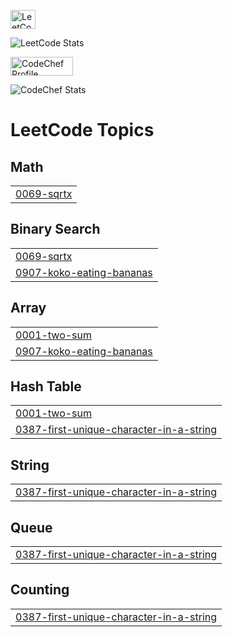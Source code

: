 <p align="left">
  <a href="https://leetcode.com/keerthisrimounika" target="_blank">
    <img align="center" src="https://raw.githubusercontent.com/rahuldkjain/github-profile-readme-generator/master/src/images/icons/Social/leet-code.svg" alt="LeetCode Profile" height="30" width="40" />
  </a>
</p>

<!-- LeetCode Stats Card -->
![LeetCode Stats](https://leetcard.jacoblin.cool/keerthisrimounika?theme=dark&font=Karma&ext=heatmap)

<p align="left">
  <a href="https://www.codechef.com/users/ksmounika" target="_blank">
    <img align="center" src="https://img.shields.io/badge/CodeChef-5B4638?style=for-the-badge&logo=codechef&logoColor=white" alt="CodeChef Profile" height="30" width="100" />
  </a>
</p>

<!-- CodeChef Stats -->
![CodeChef Stats](https://codechef-stats.vercel.app/api?username=ksmounika&theme=dark)

<!---LeetCode Topics Start-->
# LeetCode Topics
## Math
|  |
| ------- |
| [0069-sqrtx](https://github.com/KSriMounika/KSriMounika/tree/master/0069-sqrtx) |
## Binary Search
|  |
| ------- |
| [0069-sqrtx](https://github.com/KSriMounika/KSriMounika/tree/master/0069-sqrtx) |
| [0907-koko-eating-bananas](https://github.com/KSriMounika/KSriMounika/tree/master/0907-koko-eating-bananas) |
## Array
|  |
| ------- |
| [0001-two-sum](https://github.com/KSriMounika/KSriMounika/tree/master/0001-two-sum) |
| [0907-koko-eating-bananas](https://github.com/KSriMounika/KSriMounika/tree/master/0907-koko-eating-bananas) |
## Hash Table
|  |
| ------- |
| [0001-two-sum](https://github.com/KSriMounika/KSriMounika/tree/master/0001-two-sum) |
| [0387-first-unique-character-in-a-string](https://github.com/KSriMounika/KSriMounika/tree/master/0387-first-unique-character-in-a-string) |
## String
|  |
| ------- |
| [0387-first-unique-character-in-a-string](https://github.com/KSriMounika/KSriMounika/tree/master/0387-first-unique-character-in-a-string) |
## Queue
|  |
| ------- |
| [0387-first-unique-character-in-a-string](https://github.com/KSriMounika/KSriMounika/tree/master/0387-first-unique-character-in-a-string) |
## Counting
|  |
| ------- |
| [0387-first-unique-character-in-a-string](https://github.com/KSriMounika/KSriMounika/tree/master/0387-first-unique-character-in-a-string) |
<!---LeetCode Topics End-->